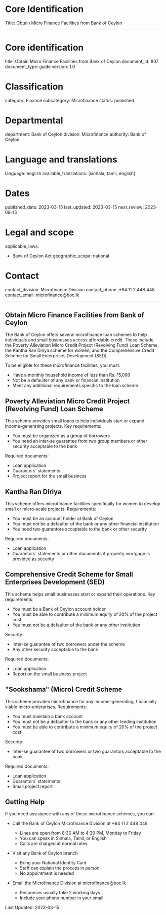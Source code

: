 # Core Identification
Title: Obtain Micro Finance Facilities from Bank of Ceylon

---
# Core identification
title: Obtain Micro Finance Facilities from Bank of Ceylon
document_id: 807
document_type: guide
version: 1.0

# Classification
category: Finance
subcategory: Microfinance
status: published

# Departmental
department: Bank of Ceylon
division: Microfinance
authority: Bank of Ceylon

# Language and translations
language: english
available_translations: [sinhala, tamil, english]

# Dates
published_date: 2023-03-15
last_updated: 2023-03-15
next_review: 2023-09-15

# Legal and scope
applicable_laws:
  - Bank of Ceylon Act
geographic_scope: national

# Contact
contact_division: Microfinance Division
contact_phone: +94 11 2 448 448
contact_email: microfinance@boc.lk

---

## Obtain Micro Finance Facilities from Bank of Ceylon

The Bank of Ceylon offers several microfinance loan schemes to help individuals and small businesses access affordable credit. These include the Poverty Alleviation Micro Credit Project (Revolving Fund) Loan Scheme, the Kantha Ran Diriya scheme for women, and the Comprehensive Credit Scheme for Small Enterprises Development (SED).

To be eligible for these microfinance facilities, you must:
- Have a monthly household income of less than Rs. 15,000
- Not be a defaulter of any bank or financial institution
- Meet any additional requirements specific to the loan scheme

## Poverty Alleviation Micro Credit Project (Revolving Fund) Loan Scheme

This scheme provides small loans to help individuals start or expand income-generating projects. Key requirements:

- You must be organized as a group of borrowers
- You need an inter-se guarantee from two group members or other security acceptable to the bank

Required documents:
- Loan application
- Guarantors' statements
- Project report for the small business

## Kantha Ran Diriya

This scheme offers microfinance facilities specifically for women to develop small or micro-scale projects. Requirements:

- You must be an account holder at Bank of Ceylon
- You must not be a defaulter of the bank or any other financial institution
- You need two guarantors acceptable to the bank or other security

Required documents:
- Loan application
- Guarantors' statements or other documents if property mortgage is provided as security

## Comprehensive Credit Scheme for Small Enterprises Development (SED)

This scheme helps small businesses start or expand their operations. Key requirements:

- You must be a Bank of Ceylon account holder
- You must be able to contribute a minimum equity of 20% of the project cost
- You must not be a defaulter of the bank or any other institution

Security:
- Inter-se guarantee of two borrowers under the scheme
- Any other security acceptable to the bank

Required documents:
- Loan application
- Report on the small business project

## "Sookshama" (Micro) Credit Scheme

This scheme provides microfinance for any income-generating, financially viable micro-enterprises. Requirements:

- You must maintain a bank account
- You must not be a defaulter to the bank or any other lending institution
- You must be able to contribute a minimum equity of 20% of the project cost

Security:
- Inter-se guarantee of two borrowers or two guarantors acceptable to the bank

Required documents:
- Loan application
- Guarantors' statements
- Small project report

## Getting Help

If you need assistance with any of these microfinance schemes, you can:

- Call the Bank of Ceylon Microfinance Division at +94 11 2 448 448
    - Lines are open from 8:30 AM to 4:30 PM, Monday to Friday
    - You can speak in Sinhala, Tamil, or English
    - Calls are charged at normal rates

- Visit any Bank of Ceylon branch
    - Bring your National Identity Card
    - Staff can explain the process in person
    - No appointment is needed

- Email the Microfinance Division at microfinance@boc.lk
    - Responses usually take 2 working days
    - Include your phone number in your email

Last Updated: 2023-03-15